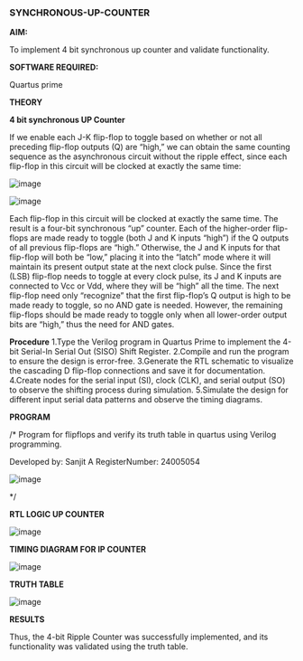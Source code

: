 ### SYNCHRONOUS-UP-COUNTER

**AIM:**

To implement 4 bit synchronous up counter and validate functionality.

**SOFTWARE REQUIRED:**

Quartus prime

**THEORY**

**4 bit synchronous UP Counter**

If we enable each J-K flip-flop to toggle based on whether or not all preceding flip-flop outputs (Q) are “high,” we can obtain the same counting sequence as the asynchronous circuit without the ripple effect, since each flip-flop in this circuit will be clocked at exactly the same time:

![image](https://github.com/naavaneetha/SYNCHRONOUS-UP-COUNTER/assets/154305477/d5db3fa0-e413-404c-b80e-b2f39d82e7e8)


![image](https://github.com/naavaneetha/SYNCHRONOUS-UP-COUNTER/assets/154305477/52cb61eb-d04b-442d-810c-31185a68410b)

Each flip-flop in this circuit will be clocked at exactly the same time.
The result is a four-bit synchronous “up” counter. Each of the higher-order flip-flops are made ready to toggle (both J and K inputs “high”) if the Q outputs of all previous flip-flops are “high.”
Otherwise, the J and K inputs for that flip-flop will both be “low,” placing it into the “latch” mode where it will maintain its present output state at the next clock pulse.
Since the first (LSB) flip-flop needs to toggle at every clock pulse, its J and K inputs are connected to Vcc or Vdd, where they will be “high” all the time.
The next flip-flop need only “recognize” that the first flip-flop’s Q output is high to be made ready to toggle, so no AND gate is needed.
However, the remaining flip-flops should be made ready to toggle only when all lower-order output bits are “high,” thus the need for AND gates.

**Procedure**
1.Type the Verilog program in Quartus Prime to implement the 4-bit Serial-In
Serial Out (SISO) Shift Register. 2.Compile and run the program to ensure the design is
error-free. 3.Generate the RTL schematic to visualize the cascading D flip-flop
connections and save it for documentation. 4.Create nodes for the serial input (SI), clock
(CLK), and serial output (SO) to observe the shifting process during simulation.
5.Simulate the design for different input serial data patterns and observe the timing
diagrams.

**PROGRAM**

/* Program for flipflops and verify its truth table in quartus using Verilog programming. 

Developed by:  Sanjit A RegisterNumber: 24005054

![image](https://github.com/user-attachments/assets/47e02813-a43d-4010-a45c-3a25bd3b223a)

*/

**RTL LOGIC UP COUNTER**

![image](https://github.com/user-attachments/assets/c564de02-e93d-44b2-9c4d-1b3bad06745e)


**TIMING DIAGRAM FOR IP COUNTER**

![image](https://github.com/user-attachments/assets/073b7e78-d9e0-4a58-a741-a2eb9d064ddf)



**TRUTH TABLE**

![image](https://github.com/user-attachments/assets/c9d0d93b-f6a5-4ffd-8f16-8bf916bc0788)




**RESULTS**

Thus, the 4-bit Ripple Counter was successfully implemented, and its functionality was
validated using the truth table.
